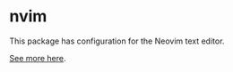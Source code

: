 # nvim

This package has configuration for the Neovim text editor.

[See more here](https://neovim.io/).
